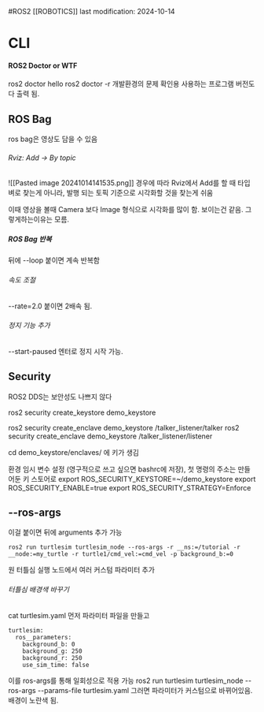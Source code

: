#ROS2 
[[ROBOTICS]]
last modification: 2024-10-14

# CLI
#### ROS2 Doctor or WTF
ros2 doctor hello
ros2 doctor -r
개발환경의 문제 확인용
사용하는 프로그램 버전도 다 출력 됨.
## ROS Bag
ros bag은 영상도 담을 수 있음

###### Rviz: Add -> By topic
![[Pasted image 20241014141535.png]]
경우에 따라 Rviz에서 Add를 할 때 타입벼로 찾는게 아니라, 발행 되는 토픽 기준으로 시각화할 것을 찾는게 쉬움

이때 영상을 볼때 Camera 보다 Image 형식으로 시각화를 많이 함. 보이는건 같음. 그렇게하는이유는 모름.

##### ROS Bag 반복
뒤에 --loop 붙이면 계속 반복함
###### 속도 조절
--rate=2.0 붙이면 2배속 됨.
###### 정지 기능 추가
--start-paused 
엔터로 정지 시작 가능.

## Security
ROS2 DDS는 보안성도 나쁘지 않다

ros2 security create_keystore demo_keystore

ros2 security create_enclave demo_keystore /talker_listener/talker
ros2 security create_enclave demo_keystore /talker_listener/listener

cd demo_keystore/enclaves/
에 키가 생김

환경 임시 변수 설정 (영구적으로 쓰고 싶으면 bashrc에 저장), 첫 명령의 주소는 만들어둔 키 스토어로
export ROS_SECURITY_KEYSTORE=~/demo_keystore
export ROS_SECURITY_ENABLE=true
export ROS_SECURITY_STRATEGY=Enforce

## --ros-args
이걸 붙이면 뒤에 arguments 추가 가능
```
ros2 run turtlesim turtlesim_node --ros-args -r __ns:=/tutorial -r __node:=my_turtle -r turtle1/cmd_vel:=cmd_vel -p background_b:=0
```
원 터틀심 실행 노드에서 여러 커스텀 파라미터 추가  

###### 터틀심 배경색 바꾸기
cat turtlesim.yaml
먼저 파라미터 파일을 만들고
```
turtlesim:
  ros__parameters:
    background_b: 0
    background_g: 250
    background_r: 250
    use_sim_time: false
```
이를 ros-args를 통해 일회성으로 적용 가능
ros2 run turtlesim turtlesim_node --ros-args --params-file turtlesim.yaml
그러면 파라미터가 커스텀으로 바뀌어있음. 배경이 노란색 됨.